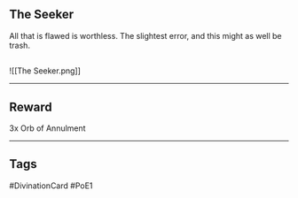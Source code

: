 ## The Seeker
All that is flawed is worthless. The slightest error, and this might as well be trash.
## 
![[The Seeker.png]]

---
## Reward
3x Orb of Annulment

---
## Tags
#DivinationCard
#PoE1